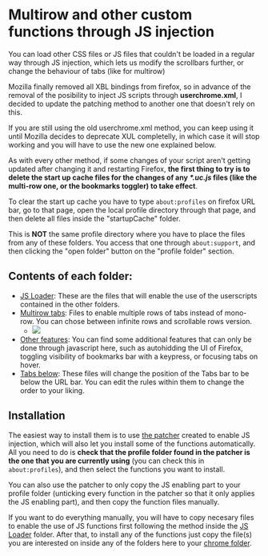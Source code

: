 <h1>Multirow and other custom functions through JS injection</h1>
<p>You can load other CSS files or JS files that couldn't be loaded in a regular way through JS injection, which lets us modify the scrollbars further, or change the behaviour of tabs (like for multirow)</p>
<p>Mozilla finally removed all XBL bindings from firefox, so in advance of the removal of the posibility to inject JS scripts through <b>userchrome.xml</b>, I decided to update the patching method to another one that doesn't rely on this.</p>
<p>If you are still using the old userchrome.xml method, you can keep using it until Mozilla decides to deprecate XUL completelly, in which case it will stop working and you will have to use the new one explained below.</p>

<p>As with every other method, if some changes of your script aren't getting updated after changing it and restarting Firefox, <b>the first thing to try is to delete the start up cache files for the changes of any <i>*.uc.js</i> files (like the multi-row one, or the bookmarks toggler) to take effect</b>.</p>

<p>To clear the start up cache you have to type <code>about:profiles</code> on firefox URL bar, go to that page, open the local profile directory through that page, and then delete all files inside the "startupCache" folder.</p>

<p>This is <b>NOT</b> the same profile directory where you have to place the files from any of these folders. You access that one through <code>about:support</code>, and then clicking the "open folder" button on the "profile folder" section.</p>

<h2>Contents of each folder:</h2>
<ul>
	<li><a href="https://github.com/Izheil/Quantum-Nox-Firefox-Dark-Full-Theme/tree/master/Multirow%20and%20other%20functions/JS%20Loader">JS Loader</a>: These are the files that will enable the use of the userscripts contained in the other folders.</li>
	<li><a href="https://github.com/Izheil/Quantum-Nox-Firefox-Dark-Full-Theme/tree/master/Multirow%20and%20other%20functions/Multirow%20tabs">Multirow tabs</a>: Files to enable multiple rows of tabs instead of mono-row. You can chose between infinite rows and scrollable rows version. <ul><li><img src="https://i.imgur.com/qqQn4Ky.png"></li></ul></li>
	<li><a href="https://github.com/Izheil/Quantum-Nox-Firefox-Dark-Full-Theme/tree/master/Multirow%20and%20other%20functions/Other%20features">Other features</a>: You can find some additional features that can only be done through javascript here, such as autohidding the UI of Firefox, toggling visibility of bookmarks bar with a keypress, or focusing tabs on hover.</li>
	<li><a href="https://github.com/Izheil/Quantum-Nox-Firefox-Dark-Full-Theme/tree/master/Multirow%20and%20other%20functions/Tabs%20below">Tabs below</a>: These files will change the position of the Tabs bar to be below the URL bar. You can edit the rules within them to change the order to your liking.</li>
</ul>

<h2>Installation</h2>
<p>The easiest way to install them is to use <a href="https://github.com/Izheil/Quantum-Nox-Firefox-Dark-Full-Theme/releases">the patcher</a> created to enable JS injection, which will also let you install some of the functions automatically. All you need to do is <b>check that the profile folder found in the patcher is the one that you are currently using</b> (you can check this in <code>about:profiles</code>), and then select the functions you want to install.</p>

<p>You can also use the patcher to only copy the JS enabling part to your profile folder (unticking every function in the patcher so that it only applies the JS enabling part), and then copy the function files manually.</p>

<p>If you want to do everything manually, you will have to copy necesary files to enable the use of JS functions first following the method inside the <a href="https://github.com/Izheil/Quantum-Nox-Firefox-Dark-Full-Theme/tree/master/Multirow%20and%20other%20functions/JS%20Loader">JS Loader</a> folder. After that, to install any of the functions just copy the file(s) you are interested on inside any of the folders here to your <a href="https://github.com/Izheil/Quantum-Nox-Firefox-Dark-Full-Theme/wiki/Chrome-and-Root-folders#the-chrome-folder">chrome folder</a>.</p>